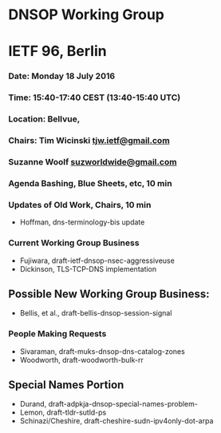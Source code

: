 # DNSOP Working Group 
# IETF 96, Berlin
### Date: Monday 18 July 2016
### Time: 15:40-17:40 CEST (13:40-15:40 UTC)
### Location: Bellvue,
### Chairs: Tim Wicinski <tjw.ietf@gmail.com>
###         Suzanne Woolf <suzworldwide@gmail.com>

###  Agenda Bashing, Blue Sheets, etc,  10 min

### Updates of Old Work, Chairs,   10 min
* Hoffman, dns-terminology-bis update 

### Current Working Group Business
* Fujiwara, draft-ietf-dnsop-nsec-aggressiveuse
* Dickinson, TLS-TCP-DNS implementation

## Possible New Working Group Business:
* Bellis, et al., draft-bellis-dnsop-session-signal

### People Making Requests

* Sivaraman, draft-muks-dnsop-dns-catalog-zones
* Woodworth, draft-woodworth-bulk-rr

## Special Names Portion

* Durand, draft-adpkja-dnsop-special-names-problem-
* Lemon, draft-tldr-sutld-ps
* Schinazi/Cheshire, draft-cheshire-sudn-ipv4only-dot-arpa

